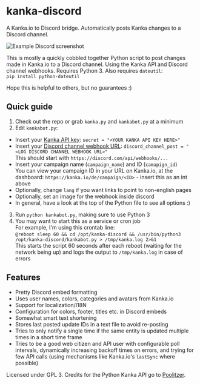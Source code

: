 # kanka-discord
A Kanka.io to Discord bridge. Automatically posts Kanka changes to a Discord channel.

![Example Discord screenshot](https://github.com/Fallayn/kanka-discord/raw/main/screenshot.png)

This is mostly a quickly cobbled together Python script to post changes made in Kanka.io to a Discord channel.
Using the Kanka API and Discord channel webhooks. Requires Python 3.
Also requires `dateutil`:  
`pip install python-dateutil`

Hope this is helpful to others, but no guarantees :)

## Quick guide
1. Check out the repo or grab `kanka.py` and `kankabot.py` at a minimum
2. Edit `kankabot.py`:
  - Insert your [Kanka API key](https://kanka.io/de/docs/1.0/setup): `secret = "<YOUR KANKA API KEY HERE>"`
  - Insert your [Discord channel webhook URL](https://support.discord.com/hc/en-us/articles/228383668-Intro-to-Webhooks): `discord_channel_post = "<LOG DISCORD CHANNEL WEBHOOK URL>"`  
    This should start with `https://discord.com/api/webhooks/...`
  - Insert your campaign name (`campaign_name`) and ID (`camapign_id`)  
    You can view your campaign ID in your URL on Kanka.io, at the dashboard:
    `https://kanka.io/de/campaign/<ID>` - insert this as an int above
  - Optionally, change `lang` if you want links to point to non-english pages
  - Optionally, set an image for the webhook inside discord
  - In general, have a look at the top of the Python file to see all options :)
3. Run `python kankabot.py`, making sure to use Python 3
4. You may want to start this as a service or cron job  
   For example, I'm using this crontab line:  
   `@reboot sleep 60 && cd /opt/kanka-discord && /usr/bin/python3 /opt/kanka-discord/kankabot.py > /tmp/kanka.log 2>&1`  
   This starts the script 60 seconds after each reboot (waiting for the network being up) and logs the output to `/tmp/kanka.log` in case of errors

## Features
- Pretty Discord embed formatting
- Uses user names, colors, categories and avatars from Kanka.io
- Support for localization/I18N
- Configuration for colors, footer, titles etc. in Discord embeds
- Somewhat smart text shortening
- Stores last posted update IDs in a text file to avoid re-posting
- Tries to only notify a single time if the same entity is updated multiple
  times in a short time frame
- Tries to be a good web citizen and API user with configurable poll intervals,
  dynamically increasing backoff times on errors, and trying for few API calls
  (using mechanisms like Kanka.io's `lastSync` where possible)

Licensed under GPL 3.
Credits for the Python Kanka API go to [Poolitzer](https://github.com/Poolitzer/kanka).